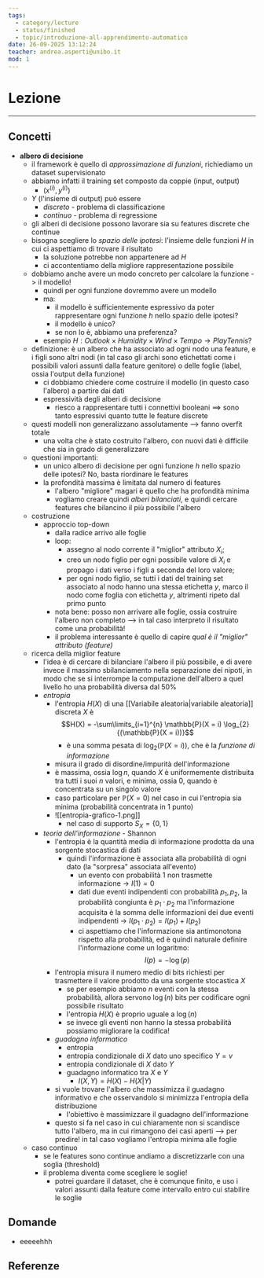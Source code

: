 ```yaml
---
tags:
  - category/lecture
  - status/finished
  - topic/introduzione-all-apprendimento-automatico
date: 26-09-2025 13:12:24
teacher: andrea.asperti@unibo.it
mod: 1
---
```

# Lezione
---
## Concetti
- **albero di decisione**
	- il framework è quello di _approssimazione di funzioni_, richiediamo un dataset supervisionato
	- abbiamo infatti il training set composto da coppie (input, output)
		- $(x^{(i)}, y^{(i)})$
	- $Y$ (l'insieme di output) può essere
		- _discreto_ - problema di classificazione
		- _continuo_ - problema di regressione
	- gli alberi di decisione possono lavorare sia su features discrete che continue
	- bisogna scegliere lo _spazio delle ipotesi_: l'insieme delle funzioni $H$ in cui ci aspettiamo di trovare il risultato
		- la soluzione potrebbe non appartenere ad $H$
		- ci accontentiamo della migliore rappresentazione possibile
	- dobbiamo anche avere un modo concreto per calcolare la funzione -> il modello!
		- quindi per ogni funzione dovremmo avere un modello
		- ma:
			- il modello è sufficientemente espressivo da poter rappresentare ogni funzione $h$ nello spazio delle ipotesi?
			- il modello è unico?
			- se non lo è, abbiamo una preferenza?
		- esempio $H: Outlook \times Humidity \times Wind \times Tempo \to Play Tennis?$
	- definizione: è un albero che ha associato ad ogni nodo una feature, e i figli sono altri nodi (in tal caso gli archi sono etichettati come i possibili valori assunti dalla feature genitore) o delle foglie (label, ossia l'output della funzione)
		- ci dobbiamo chiedere come costruire il modello (in questo caso l'albero) a partire dai dati
		- espressività degli alberi di decisione
			- riesco a rappresentare tutti i connettivi booleani $\implies$ sono tanto espressivi quanto tutte le feature discrete
	- questi modelli non generalizzano assolutamente --> fanno overfit totale
		- una volta che è stato costruito l'albero, con nuovi dati è difficile che sia in grado di generalizzare
	- questioni importanti:
		- un unico albero di decisione per ogni funzione $h$ nello spazio delle ipotesi? No, basta riordinare le features
		- la profondità massima è limitata dal numero di features
			- l'albero "migliore" magari è quello che ha profondità minima
			- vogliamo creare quindi _alberi bilanciati_, e quindi cercare features che bilancino il più possibile l'albero
	- costruzione
		- approccio top-down
			- dalla radice arrivo alle foglie
			- loop:
				- assegno al nodo corrente il "miglior" attributo $X_{i}$;
				- creo un nodo figlio per ogni possibile valore di $X_{i}$ e propago i dati verso i figli a seconda del loro valore;
				- per ogni nodo figlio, se tutti i dati del training set associato al nodo hanno una stessa etichetta $y$, marco il nodo come foglia con etichetta $y$, altrimenti ripeto dal primo punto
			- nota bene: posso non arrivare alle foglie, ossia costruire l'albero non completo --> in tal caso interpreto il risultato come una probabilità!
			- il problema interessante è quello di capire _qual è il "miglior" attributo (feature)_
	- ricerca della miglior feature
		- l'idea è di cercare di bilanciare l'albero il più possibile, e di avere invece il massimo sbilanciamento nella separazione dei nipoti, in modo che se si interrompe la computazione dell'albero a quel livello ho una probabilità diversa dal 50%
		- _entropia_
			- l'entropia $H(X)$ di una [[Variabile aleatoria|variabile aleatoria]] discreta $X$ è $$H(X) = -\sum\limits_{i=1}^{n} \mathbb{P}(X = i) \log_{2}{(\mathbb{P}(X = i))}$$
				- è una somma pesata di $\log_{2}(\mathbb{P}(X = i))$, che è la _funzione di informazione_
			- misura il grado di disordine/impurità dell'informazione
			- è massima, ossia $\log{n}$, quando $X$ è uniformemente distribuita tra tutti i suoi $n$ valori, e minima, ossia $0$, quando è concentrata su un singolo valore
			- caso particolare per $\mathbb{P}(X = 0)$ nel caso in cui l'entropia sia minima (probabilità concentrata in 1 punto)
			- ![[entropia-grafico-1.png]]
				- nel caso di supporto $S_{X} = \{0, 1\}$
		- _teoria dell'informazione_ - Shannon
			- l'entropia è la quantità media di informazione prodotta da una sorgente stocastica di dati
				- quindi l'informazione è associata alla probabilità di ogni dato (la "sorpresa" associata all'evento)
					- un evento con probabilità 1 non trasmette informazione -> $I(1) = 0$
					- dati due eventi indipendenti con probabilità $p_{1}, p_{2}$, la probabilità congiunta è $p_{1} \cdot p_{2}$ ma l'informazione acquisita è la somma delle informazioni dei due eventi indipendenti -> $I(p_{1} \cdot p_{2}) = I(p_{1}) + I(p_{2})$
					- ci aspettiamo che l'informazione sia antimonotona rispetto alla probabilità, ed è quindi naturale definire l'informazione come un logaritmo: $$I(p) = -\log(p)$$
			- l'entropia misura il numero medio di bits richiesti per trasmettere il valore prodotto da una sorgente stocastica $X$
				- se per esempio abbiamo $n$ eventi con la stessa probabilità, allora servono $\log(n)$ bits per codificare ogni possibile risultato
				- l'entropia $H(X)$ è proprio uguale a $\log(n)$
				- se invece gli eventi non hanno la stessa probabilità possiamo migliorare la codifica!
			- _guadagno informatico_
				- entropia
				- entropia condizionale di $X$ dato uno specifico $Y = v$
				- entropia condizionale di $X$ dato $Y$
				- guadagno informatico tra $X$ e $Y$
					- $I(X, Y) = H(X) - H(X|Y)$
			- si vuole trovare l'albero che massimizza il guadagno informativo e che osservandolo si minimizza l'entropia della distribuzione
				- l'obiettivo è massimizzare il guadagno dell'informazione
			- questo si fa nel caso in cui chiaramente non si scandisce tutto l'albero, ma in cui rimangono dei casi aperti --> per predire! in tal caso vogliamo l'entropia minima alle foglie
	- caso continuo
		- se le features sono continue andiamo a discretizzarle con una soglia (threshold)
		- il problema diventa come scegliere le soglie!
			- potrei guardare il dataset, che è comunque finito, e uso i valori assunti dalla feature come intervallo entro cui stabilire le soglie

## Domande
- eeeeehhh

## Referenze
